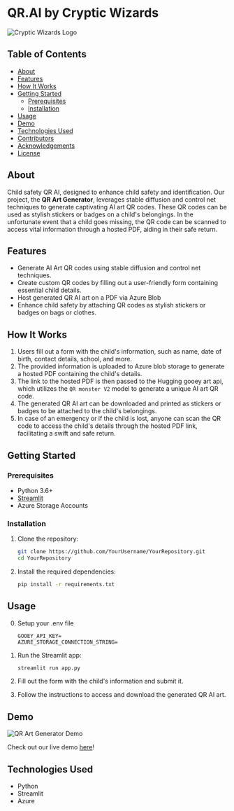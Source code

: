 # QR.AI by Cryptic Wizards

![Cryptic Wizards Logo](https://path-to-your-logo-image.png)

## Table of Contents

- [About](#about)
- [Features](#features)
- [How It Works](#how-it-works)
- [Getting Started](#getting-started)
  - [Prerequisites](#prerequisites)
  - [Installation](#installation)
- [Usage](#usage)
- [Demo](#demo)
- [Technologies Used](#technologies-used)
- [Contributors](#contributors)
- [Acknowledgements](#acknowledgements)
- [License](#license)

## About

Child safety QR AI, designed to enhance child safety and identification. Our project, the **QR Art Generator**, leverages stable diffusion and control net techniques to generate captivating AI art QR codes. These QR codes can be used as stylish stickers or badges on a child's belongings. In the unfortunate event that a child goes missing, the QR code can be scanned to access vital information through a hosted PDF, aiding in their safe return.

## Features

- Generate AI Art QR codes using stable diffusion and control net techniques.
- Create custom QR codes by filling out a user-friendly form containing essential child details.
- Host generated QR AI art on a PDF via Azure Blob
- Enhance child safety by attaching QR codes as stylish stickers or badges on bags or clothes.

## How It Works

1. Users fill out a form with the child's information, such as name, date of birth, contact details, school, and more.
2. The provided information is uploaded to Azure blob storage to generate a hosted PDF containing the child's details.
3. The link to the hosted PDF is then passed to the Hugging gooey art api, which utilizes the `QR monster V2` model to generate a unique AI art QR code.
4. The generated QR AI art can be downloaded and printed as stickers or badges to be attached to the child's belongings.
5. In case of an emergency or if the child is lost, anyone can scan the QR code to access the child's details through the hosted PDF link, facilitating a swift and safe return.

## Getting Started

### Prerequisites

- Python 3.6+
- [Streamlit](https://streamlit.io/)
- Azure Storage Accounts

### Installation

1. Clone the repository:

   ```bash
   git clone https://github.com/YourUsername/YourRepository.git
   cd YourRepository
   ```

2. Install the required dependencies:

   ```bash
   pip install -r requirements.txt
   ```

## Usage

0. Setup your .env file

   ```
   GOOEY_API_KEY=
   AZURE_STORAGE_CONNECTION_STRING=

   ```

1. Run the Streamlit app:

   ```bash
   streamlit run app.py
   ```

2. Fill out the form with the child's information and submit it.
3. Follow the instructions to access and download the generated QR AI art.

## Demo

![QR Art Generator Demo](https://path-to-your-demo-gif.gif)

Check out our live demo [here](https://link-to-your-live-demo)!

## Technologies Used

- Python
- Streamlit
- Azure
